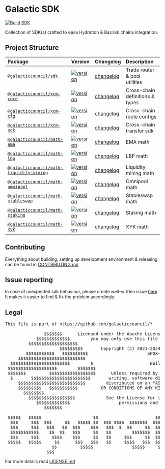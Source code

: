# Galactic SDK

[![Build SDK](https://github.com/galacticcouncil/sdk/actions/workflows/main.yml/badge.svg)](https://github.com/galacticcouncil/sdk/actions/workflows/main.yml)

Collection of SDK(s) crafted to ease Hydration & Basilisk chains integration.

## Project Structure

| Package                                                                      | Version                                                                                                                                                     | Changelog                                                  | Description                     |
| :--------------------------------------------------------------------------- | :---------------------------------------------------------------------------------------------------------------------------------------------------------- | :--------------------------------------------------------- | :------------------------------ |
| [`@galacticcouncil/sdk`](./packages/sdk)                                     | [![version](https://img.shields.io/npm/v/@galacticcouncil/sdk.svg)](https://www.npmjs.com/package/@galacticcouncil/sdk)                                     | [changelog](./packages/sdk/CHANGELOG.md)                   | Trade router & pool utilities   |
| [`@galacticcouncil/xcm-core`](./packages/xcm-core)                           | [![version](https://img.shields.io/npm/v/@galacticcouncil/xcm-core.svg)](https://www.npmjs.com/package/@galacticcouncil/xcm-core)                           | [changelog](./packages/xcm-core/CHANGELOG.md)              | Cross-chain definitions & types |
| [`@galacticcouncil/xcm-cfg`](./packages/xcm-cfg)                             | [![version](https://img.shields.io/npm/v/@galacticcouncil/xcm-cfg.svg)](https://www.npmjs.com/package/@galacticcouncil/xcm-cfg)                             | [changelog](./packages/xcm-cfg/CHANGELOG.md)               | Cross-chain route configs       |
| [`@galacticcouncil/xcm-sdk`](./packages/xcm-sdk)                             | [![version](https://img.shields.io/npm/v/@galacticcouncil/xcm-sdk.svg)](https://www.npmjs.com/package/@galacticcouncil/xcm-sdk)                             | [changelog](./packages/xcm-sdk/CHANGELOG.md)               | Cross-chain transfer sdk        |
| [`@galacticcouncil/math-ema`](./packages/math-ema)                           | [![version](https://img.shields.io/npm/v/@galacticcouncil/math-ema.svg)](https://www.npmjs.com/package/@galacticcouncil/math-ema)                           | [changelog](./packages/math-ema/CHANGELOG.md)              | EMA math                        |
| [`@galacticcouncil/math-lbp`](./packages/math-lbp)                           | [![version](https://img.shields.io/npm/v/@galacticcouncil/math-lbp.svg)](https://www.npmjs.com/package/@galacticcouncil/math-lbp)                           | [changelog](./packages/math-lbp/CHANGELOG.md)              | LBP math                        |
| [`@galacticcouncil/math-liquidity-mining`](./packages/math-liquidity-mining) | [![version](https://img.shields.io/npm/v/@galacticcouncil/math-liquidity-mining.svg)](https://www.npmjs.com/package/@galacticcouncil/math-liquidity-mining) | [changelog](./packages/math-liquidity-mining/CHANGELOG.md) | Liquidity mining math           |
| [`@galacticcouncil/math-omnipool`](./packages/math-omnipool)                 | [![version](https://img.shields.io/npm/v/@galacticcouncil/math-omnipool.svg)](https://www.npmjs.com/package/@galacticcouncil/math-omnipool)                 | [changelog](./packages/math-omnipool/CHANGELOG.md)         | Omnipool math                   |
| [`@galacticcouncil/math-stableswap`](./packages/math-stableswap)             | [![version](https://img.shields.io/npm/v/@galacticcouncil/math-stableswap.svg)](https://www.npmjs.com/package/@galacticcouncil/math-stableswap)             | [changelog](./packages/math-stableswap/CHANGELOG.md)       | Stableswap math                 |
| [`@galacticcouncil/math-staking`](./packages/math-staking)                   | [![version](https://img.shields.io/npm/v/@galacticcouncil/math-staking.svg)](https://www.npmjs.com/package/@galacticcouncil/math-staking)                   | [changelog](./packages/math-staking/CHANGELOG.md)          | Staking math                    |
| [`@galacticcouncil/math-xyk`](./packages/math-xyk)                           | [![version](https://img.shields.io/npm/v/@galacticcouncil/math-xyk.svg)](https://www.npmjs.com/package/@galacticcouncil/math-xyk)                           | [changelog](./packages/math-xyk/CHANGELOG.md)              | XYK math                        |

## Contributing

Everything about building, setting up development environment & releasing can be found in [CONTRIBUTING.md](CONTRIBUTING.md)

## Issue reporting

In case of unexpected sdk behaviour, please create well-written issue [here](https://github.com/galacticcouncil/sdk/issues/new). It makes it easier to find & fix the problem accordingly.

## Legal

<pre>
This file is part of https://github.com/galacticcouncil/*
                             
               $$$$$$$      Licensed under the Apache License, Version 2.0 (the "License")
            $$$$$$$$$$$$$        you may only use this file in compliance with the License
         $$$$$$$$$$$$$$$$$$$            
                     $$$$$$$$$       Copyright (C) 2021-2024  Intergalactic, Limited (GIB)
        $$$$$$$$$$$   $$$$$$$$$$                       SPDX-License-Identifier: Apache-2.0
     $$$$$$$$$$$$$$$$$$$$$$$$$$                            
  $$$$$$$$$$$$$$$$$$$$$$$        $                      Built with <3 for decentralisation
 $$$$$$$$$$$$$$$$$$$        $$$$$$$                            
 $$$$$$$         $$$$$$$$$$$$$$$$$$      Unless required by applicable law or agreed to in 
  $       $$$$$$$$$$$$$$$$$$$$$$$       writing, software distributed under the License is 
     $$$$$$$$$$$$$$$$$$$$$$$$$$        distributed on an "AS IS" BASIS, WITHOUT WARRANTIES 
     $$$$$$$$$   $$$$$$$$$$$         OR CONDITIONS OF ANY KIND, either express or implied.
       $$$$$$$$                      
         $$$$$$$$$$$$$$$$$$            See the License for the specific language governing
            $$$$$$$$$$$$$                   permissions and limitations under the License.
               $$$$$$$             
                                                                $$                        
 $$$$$   $$$$$                    $$                      $$                            
  $$$     $$$  $$$     $$   $$$$$ $$  $$$ $$$$  $$$$$$$  $$$$  $$$    $$$$$$   $$ $$$$$$  
  $$$     $$$   $$$   $$  $$$    $$$   $$$  $  $$     $$  $$    $$  $$     $$$  $$$   $$$ 
  $$$$$$$$$$$    $$  $$   $$$     $$   $$        $$$$$$$  $$    $$  $$     $$$  $$     $$ 
  $$$     $$$     $$$$    $$$     $$   $$     $$$     $$  $$    $$  $$$     $$  $$     $$ 
 $$$$$   $$$$$     $$      $$$   $$$   $$     $$$$   $$$  $$    $$   $$$   $$   $$    $$$ 
                  $$         $$$$$               $$$$$     $$          $$$$             
                $$$                     
</pre>

For more details read [LICENSE.md](LICENSE.md)
